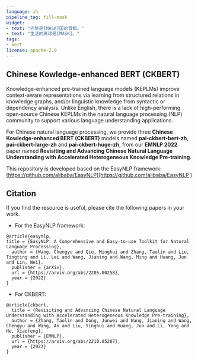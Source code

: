 ```yaml
---
language: zh
pipeline_tag: fill-mask
widget:
- text: "巴黎是[MASK]国的首都。"
- text: "生活的真谛是[MASK]。"
tags:
- bert
license: apache-2.0
---
```

## Chinese Kowledge-enhanced BERT (CKBERT) 

Knowledge-enhanced pre-trained language models (KEPLMs) improve context-aware representations via learning from structured relations in knowledge graphs, and/or linguistic knowledge from syntactic or dependency analysis. Unlike English, there is a lack of high-performing open-source Chinese KEPLMs in the natural language processing (NLP) community to support various language understanding applications.

For Chinese natural language processing, we provide three **Chinese Kowledge-enhanced BERT (CKBERT)** models named **pai-ckbert-bert-zh**, **pai-ckbert-large-zh** and **pai-ckbert-huge-zh**, from our **EMNLP 2022** paper named **Revisiting and Advancing Chinese Natural Language Understanding with Accelerated Heterogeneous Knowledge Pre-training**.

This repository is developed based on the EasyNLP framework: [https://github.com/alibaba/EasyNLP](https://github.com/alibaba/EasyNLP ) 

## Citation
If you find the resource is useful, please cite the following papers in your work.

- For the EasyNLP framework:
```
@article{easynlp, 
title = {EasyNLP: A Comprehensive and Easy-to-use Toolkit for Natural Language Processing},   		
  author = {Wang, Chengyu and Qiu, Minghui and Zhang, Taolin and Liu, Tingting and Li, Lei and Wang, Jianing and Wang, Ming and Huang, Jun and Lin, Wei}, 
  publisher = {arXiv}, 
  url = {https://arxiv.org/abs/2205.00258}, 
  year = {2022} 
} 
```
- For CKBERT:
```
@article{ckbert, 
  title = {Revisiting and Advancing Chinese Natural Language Understanding with Accelerated Heterogeneous Knowledge Pre-training}, 
  author = {Zhang, Taolin and Dong, Junwei and Wang, Jianing and Wang, Chengyu and Wang, An and Liu, Yinghui and Huang, Jun and Li, Yong and He, Xiaofeng}, 	
  publisher = {EMNLP}, 
  url = {https://arxiv.org/abs/2210.05287}, 
  year = {2022} 
} 
```